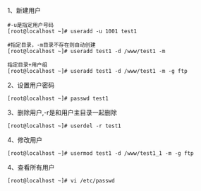 1、新建用户
```
#-u是指定用户号码
[root@localhost ~]# useradd -u 1001 test1

#指定目录，-m目录不存在则自动创建
[root@localhost ~]# useradd test1 -d /www/test1 -m

指定目录+用户组
[root@localhost ~]# useradd test1 -d /www/test1 -m -g ftp

```

2、设置用户密码
```
[root@localhost ~]# passwd test1
```

3、删除用户,-r是和用户主目录一起删除
```
[root@localhost ~]# userdel -r test1
```

4、修改用户
```
[root@localhost ~]# usermod test1 -d /www/test1_1 -m -g ftp
```

4、查看所有用户
```
[root@localhost ~]# vi /etc/passwd
```